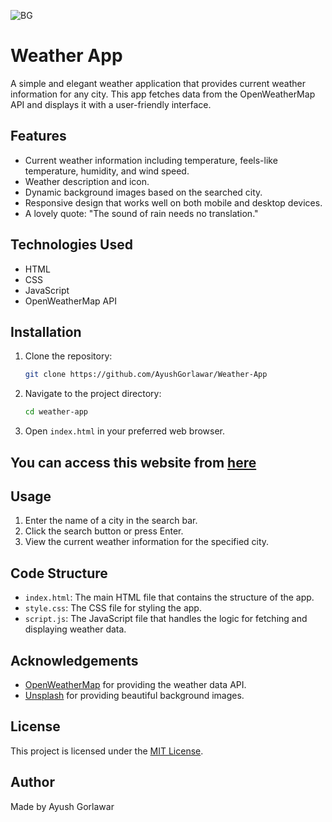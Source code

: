 ![BG](https://github.com/AyushGorlawar/Weather-App/blob/main/image.gif)
# Weather App

A simple and elegant weather application that provides current weather information for any city. This app fetches data from the OpenWeatherMap API and displays it with a user-friendly interface.

## Features

- Current weather information including temperature, feels-like temperature, humidity, and wind speed.
- Weather description and icon.
- Dynamic background images based on the searched city.
- Responsive design that works well on both mobile and desktop devices.
- A lovely quote: "The sound of rain needs no translation."

## Technologies Used

- HTML
- CSS
- JavaScript
- OpenWeatherMap API

## Installation

1. Clone the repository:

    ```bash
    git clone https://github.com/AyushGorlawar/Weather-App
    ```

2. Navigate to the project directory:

    ```bash
    cd weather-app
    ```

3. Open `index.html` in your preferred web browser.

## You can access this website from [here](https://ayush-weather-wizard-app.netlify.app/)
## Usage

1. Enter the name of a city in the search bar.
2. Click the search button or press Enter.
3. View the current weather information for the specified city.

## Code Structure

- `index.html`: The main HTML file that contains the structure of the app.
- `style.css`: The CSS file for styling the app.
- `script.js`: The JavaScript file that handles the logic for fetching and displaying weather data.

## Acknowledgements

- [OpenWeatherMap](https://openweathermap.org/) for providing the weather data API.
- [Unsplash](https://unsplash.com/) for providing beautiful background images.

## License

This project is licensed under the [MIT License](https://github.com/AyushGorlawar/Weather-App/blob/main/LICENSE).

## Author

Made by Ayush Gorlawar
